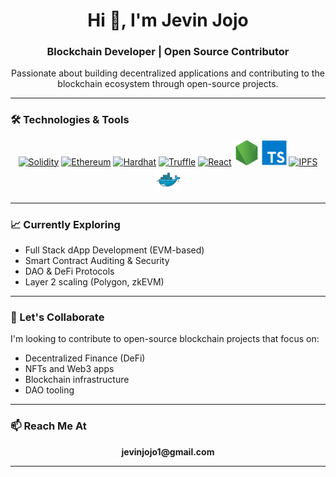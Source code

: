 <h1 align="center">Hi 👋, I'm Jevin Jojo</h1>

<h3 align="center">Blockchain Developer | Open Source Contributor</h3>

<p align="center">
  Passionate about building decentralized applications and contributing to the blockchain ecosystem through open-source projects.
</p>

---

### 🛠️ Technologies & Tools

<p align="center">
  <a href="https://soliditylang.org/" target="_blank"><img src="https://img.icons8.com/?size=512&id=HOqGCOyHDbd4&format=png" alt="Solidity" width="40"/></a>
  <a href="https://ethereum.org/" target="_blank"><img src="https://upload.wikimedia.org/wikipedia/commons/thumb/6/6f/Ethereum-icon-purple.svg/1200px-Ethereum-icon-purple.svg.png" alt="Ethereum" width="40"/></a>
  <a href="https://hardhat.org/" target="_blank"><img src="https://hardhat.org/hardhat-logo.png" alt="Hardhat" width="40"/></a>
  <a href="https://trufflesuite.com/" target="_blank"><img src="https://avatars.githubusercontent.com/u/22283174?s=200&v=4" alt="Truffle" width="40"/></a>
  <a href="https://reactjs.org/" target="_blank"><img src="https://user-images.githubusercontent.com/25181517/183897015-94a058a6-b86e-4e42-a37f-bf92061753e5.png" alt="React" width="40"/></a>
  <a href="https://nodejs.org/" target="_blank"><img src="https://raw.githubusercontent.com/devicons/devicon/master/icons/nodejs/nodejs-original.svg" alt="Node.js" width="40"/></a>
  <a href="https://www.typescriptlang.org/" target="_blank"><img src="https://raw.githubusercontent.com/devicons/devicon/master/icons/typescript/typescript-original.svg" alt="TypeScript" width="40"/></a>
  <a href="https://ipfs.tech/" target="_blank"><img src="https://ipfs.io/images/ipfs-logo.svg" alt="IPFS" width="40"/></a>
  <a href="https://www.docker.com/" target="_blank"><img src="https://raw.githubusercontent.com/devicons/devicon/master/icons/docker/docker-original.svg" alt="Docker" width="40"/></a>
</p>

---

### 📈 Currently Exploring

- Full Stack dApp Development (EVM-based)
- Smart Contract Auditing & Security
- DAO & DeFi Protocols
- Layer 2 scaling (Polygon, zkEVM)

---

### 🤝 Let's Collaborate

I'm looking to contribute to open-source blockchain projects that focus on:

- Decentralized Finance (DeFi)
- NFTs and Web3 apps
- Blockchain infrastructure
- DAO tooling

---

### 📫 Reach Me At

<p align="center"><strong>jevinjojo1@gmail.com</strong></p>

---

